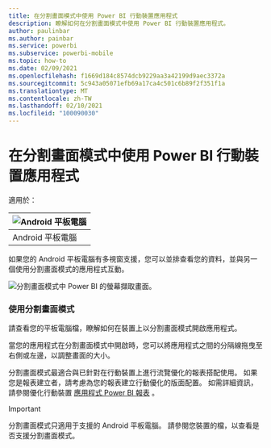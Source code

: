 ```yaml
---
title: 在分割畫面模式中使用 Power BI 行動裝置應用程式
description: 瞭解如何在分割畫面模式中使用 Power BI 行動裝置應用程式。
author: paulinbar
ms.author: painbar
ms.service: powerbi
ms.subservice: powerbi-mobile
ms.topic: how-to
ms.date: 02/09/2021
ms.openlocfilehash: f1669d184c8574dcb9229aa3a42199d9aec3372a
ms.sourcegitcommit: 5c943a05071efb69a17ca4c501c6b89f2f351f1a
ms.translationtype: MT
ms.contentlocale: zh-TW
ms.lasthandoff: 02/10/2021
ms.locfileid: "100090030"
---
```

# <a name="use-the-power-bi-mobile-app-in-split-screen-mode"></a>在分割畫面模式中使用 Power BI 行動裝置應用程式

適用於：

| ![Android 平板電腦](./media/mobile-apps-split-screen/android-logo-40-px.png) |
|:--- |
| Android 平板電腦 |

如果您的 Android 平板電腦有多視窗支援，您可以並排查看您的資料，並與另一個使用分割畫面模式的應用程式互動。

![分割畫面模式中 Power BI 的螢幕擷取畫面。](media/mobile-apps-split-screen/power-bi-mobile-split-screen.png)

### <a name="using-split-screen-mode"></a>使用分割畫面模式

請查看您的平板電腦檔，瞭解如何在裝置上以分割畫面模式開啟應用程式。

當您的應用程式在分割畫面模式中開啟時，您可以將應用程式之間的分隔線拖曳至右側或左邊，以調整畫面的大小。

分割畫面模式最適合與已針對在行動裝置上進行流覽優化的報表搭配使用。 如果您是報表建立者，請考慮為您的報表建立行動優化的版面配置。 如需詳細資訊，請參閱優化行動裝置 [應用程式 Power BI 報表](../../create-reports/desktop-create-phone-report.md) 。

>[!IMPORTANT]
>分割畫面模式只適用于支援的 Android 平板電腦。 請參閱您裝置的檔，以查看是否支援分割畫面模式。